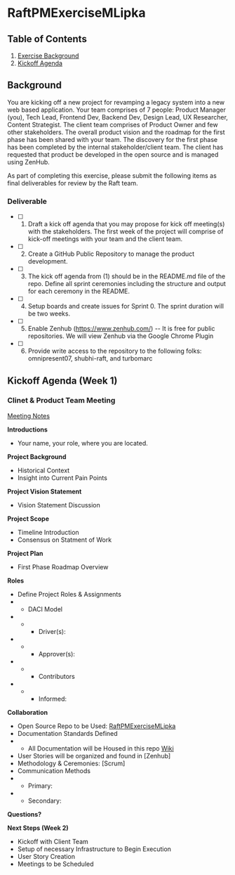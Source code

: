 # RaftPMExerciseMLipka

## Table of Contents
1. [Exercise Background](##background)
2. [Kickoff Agenda](##kickoff-agenda)

## Background
You are kicking off a new project for revamping a legacy system into a new web based application. Your team comprises of 7 people: Product Manager (you), Tech Lead, Frontend Dev, Backend Dev, Design Lead, UX Researcher, Content Strategist. The client team comprises of Product Owner and few other stakeholders. The overall product vision and the roadmap for the first phase has been shared with your team. The discovery for the first phase has been completed by the internal stakeholder/client team. The client has requested that product be developed in the open source and is managed using ZenHub.

As part of completing this exercise, please submit the following items as final deliverables for review by the Raft team.

### Deliverable
- [ ] 1. Draft a kick off agenda that you may propose for kick off meeting(s) with the stakeholders. The first week of the project will comprise of kick-off meetings with your team and the client team.
- [ ] 2. Create a GitHub Public Repository to manage the product development.
- [ ] 3. The kick off agenda from (1) should be in the README.md file of the repo. Define all sprint ceremonies including the structure and output for each ceremony in the README.
- [ ] 4. Setup boards and create issues for Sprint 0. The sprint duration will be two weeks.
- [ ] 5. Enable Zenhub (https://www.zenhub.com/) -- It is free for public repositories. We will view Zenhub via the Google Chrome Plugin
- [ ] 6. Provide write access to the repository to the following folks: omnipresent07, shubhi-raft, and turbomarc


## Kickoff Agenda (Week 1)
### Clinet & Product Team Meeting

[Meeting Notes](https://github.com/mandifrances/RaftPMExerciseMLipka/blob/main/Meeting_Notes/Sprint_0/Project_Kickoff.md)

**Introductions**
- Your name, your role, where you are located.

**Project Background** 
- Historical Context
- Insight into Current Pain Points

**Project Vision Statement**
- Vision Statement Discussion

**Project Scope**
- Timeline Introduction
- Consensus on Statment of Work

**Project Plan**
- First Phase Roadmap Overview

**Roles**
- Define Project Roles & Assignments
- - DACI Model
- - - Driver(s):
- - - Approver(s):
- - - Contributors
- - - Informed:

**Collaboration**
- Open Source Repo to be Used: [RaftPMExerciseMLipka](https://github.com/mandifrances/RaftPMExerciseMLipka)
- Documentation Standards Defined
- - All Documentation will be Housed in this repo [Wiki](https://github.com/mandifrances/RaftPMExerciseMLipka/wiki)
- User Stories will be organized and found in [Zenhub]
- Methodology & Ceremonies: [Scrum]
- Communication Methods
- - Primary:
- - Secondary:

**Questions?**

**Next Steps (Week 2)**
- Kickoff with Client Team
- Setup of necessary Infrastructure to Begin Execution
- User Story Creation
- Meetings to be Scheduled

